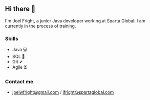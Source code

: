 ## Hi there 👋

I'm Joel Fright, a junior Java developer working at Sparta Global. 
I am currently in the process of training.

### Skills

- Java 💻
- SQL 💽
- Git ✔
- Agile ⏳

### Contact me
- joelwfright@gmail.com / jfright@spartaglobal.com
